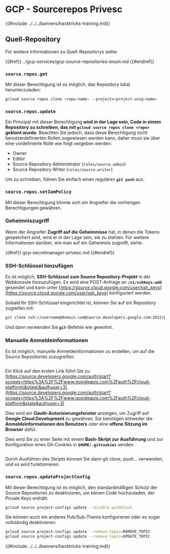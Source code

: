# GCP - Sourcerepos Privesc

{{#include ../../../banners/hacktricks-training.md}}

## Quell-Repository

Für weitere Informationen zu Quell-Repositorys siehe:

{{#ref}}
../gcp-services/gcp-source-repositories-enum.md
{{#endref}}

### `source.repos.get`

Mit dieser Berechtigung ist es möglich, das Repository lokal herunterzuladen:
```bash
gcloud source repos clone <repo-name> --project=<project-uniq-name>
```
### `source.repos.update`

Ein Principal mit dieser Berechtigung **wird in der Lage sein, Code in einem Repository zu schreiben, das mit `gcloud source repos clone <repo>` geklont wurde**. Beachten Sie jedoch, dass diese Berechtigung nicht benutzerdefinierten Rollen zugewiesen werden kann, daher muss sie über eine vordefinierte Rolle wie folgt vergeben werden:

- Owner
- Editor
- Source Repository Administrator (`roles/source.admin`)
- Source Repository Writer (`roles/source.writer`)

Um zu schreiben, führen Sie einfach einen regulären **`git push`** aus.

### `source.repos.setIamPolicy`

Mit dieser Berechtigung könnte sich ein Angreifer die vorherigen Berechtigungen gewähren.

### Geheimniszugriff

Wenn der Angreifer **Zugriff auf die Geheimnisse** hat, in denen die Tokens gespeichert sind, wird er in der Lage sein, sie zu stehlen. Für weitere Informationen darüber, wie man auf ein Geheimnis zugreift, siehe:

{{#ref}}
gcp-secretmanager-privesc.md
{{#endref}}

### SSH-Schlüssel hinzufügen

Es ist möglich, **SSH-Schlüssel zum Source Repository-Projekt** in der Webkonsole hinzuzufügen. Es wird eine POST-Anfrage an **`/v1/sshKeys:add`** gesendet und kann unter [https://source.cloud.google.com/user/ssh_keys](https://source.cloud.google.com/user/ssh_keys) konfiguriert werden.

Sobald Ihr SSH-Schlüssel eingerichtet ist, können Sie auf ein Repository zugreifen mit:
```bash
git clone ssh://username@domain.com@source.developers.google.com:2022/p/<proj-name>/r/<repo-name>
```
Und dann verwenden Sie **`git`**-Befehle wie gewohnt.

### Manuelle Anmeldeinformationen

Es ist möglich, manuelle Anmeldeinformationen zu erstellen, um auf die Source Repositories zuzugreifen:

<figure><img src="../../../images/image (324).png" alt=""><figcaption></figcaption></figure>

Ein Klick auf den ersten Link führt Sie zu [https://source.developers.google.com/auth/start?scopes=https%3A%2F%2Fwww.googleapis.com%2Fauth%2Fcloud-platform\&state\&authuser=3](https://source.developers.google.com/auth/start?scopes=https%3A%2F%2Fwww.googleapis.com%2Fauth%2Fcloud-platform&state&authuser=3)

Dies wird ein **Oauth-Autorisierungsfenster** anzeigen, um Zugriff auf **Google Cloud Development** zu gewähren. Sie benötigen entweder die **Anmeldeinformationen des Benutzers** oder eine **offene Sitzung im Browser** dafür.

Dies wird Sie zu einer Seite mit einem **Bash-Skript zur Ausführung** und zur Konfiguration eines Git-Cookies in **`$HOME/.gitcookies`** senden.

<figure><img src="../../../images/image (323).png" alt=""><figcaption></figcaption></figure>

Durch Ausführen des Skripts können Sie dann git clone, push... verwenden, und es wird funktionieren.

### `source.repos.updateProjectConfig`

Mit dieser Berechtigung ist es möglich, den standardmäßigen Schutz der Source Repositories zu deaktivieren, um keinen Code hochzuladen, der Private Keys enthält:
```bash
gcloud source project-configs update --disable-pushblock
```
Sie können auch ein anderes Pub/Sub-Thema konfigurieren oder es sogar vollständig deaktivieren:
```bash
gcloud source project-configs update --remove-topic=REMOVE_TOPIC
gcloud source project-configs update --remove-topic=UPDATE_TOPIC
```
{{#include ../../../banners/hacktricks-training.md}}
